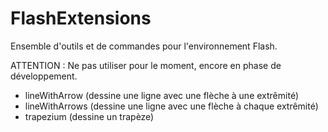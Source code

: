 # FlashExtensions
Ensemble d'outils et de commandes pour l'environnement Flash.

ATTENTION : Ne pas utiliser pour le moment, encore en phase de développement.

- lineWithArrow (dessine une ligne avec une flèche à une extrêmité)
- lineWithArrows (dessine une ligne avec une flèche à chaque extrêmité)
- trapezium (dessine un trapèze)
